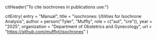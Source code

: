 citHeader("To cite isochrones in publications use:")

citEntry(
  entry = "Manual",
  title = "isochrones: Utilities for Isochrone Analysis",
  author = person("Tyler", "Muffly", role = c("aut", "cre")),
  year = "2025",
  organization = "Department of Obstetrics and Gynecology",
  url = "https://github.com/mufflyt/isochrones"
)
